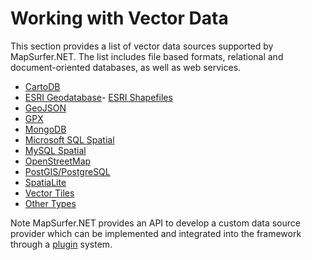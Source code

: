# Working with Vector Data #

This section provides a list of vector data sources supported by MapSurfer.NET. The list includes file based formats, relational and document-oriented databases, as well as web services.

- [CartoDB](usermanual/datasources/vector/cartodb.md)
- [ESRI Geodatabase](usermanual/datasources/vector/esrigeodb)- [ESRI Shapefiles](usermanual/datasources/vector/shapefiles.md)
- [GeoJSON](usermanual/datasources/vector/geojson.md)
- [GPX](usermanual/datasources/vector/gpx.md)
- [MongoDB](usermanual/datasources/vector/mongodb.md)
- [Microsoft SQL Spatial](usermanual/datasources/vector/mssqlspatial.md)
- [MySQL Spatial](usermanual/datasources/vector/mysqlspatial.md)
- [OpenStreetMap](usermanual/datasources/vector/openstreetmap.md)
- [PostGIS/PostgreSQL](usermanual/datasources/vector/postgis.md)
- [SpatiaLite](usermanual/datasources/vector/spatialite.md)
- [Vector Tiles](usermanual/datasources/vector/vectortiles.md)
- [Other Types](usermanual/datasources/vector/othertypes)

Note MapSurfer.NET provides an API to develop a custom data source provider which can be implemented and integrated into the framework through a [plugin](/devmanual/plugins) system.